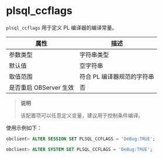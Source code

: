 plsql_ccflags
==================================

`plsql_ccflags` 用于定义 PL 编译器的编译常量。

|        属性        |       描述        |
|------------------|-----------------|
| 参数类型             | 字符串类型           |
| 默认值              | 空字符串            |
| 取值范围             | 符合 PL 编译器规范的字符串 |
| 是否重启 OBServer 生效 | 否               |

> **说明**
>
> 该配置项可以任意定义变量，建议用于控制条件编译。

使用示例如下：

```sql
obclient> ALTER SESSION SET PLSQL_CCFLAGS = 'DeBug:TRUE';

obclient> ALTER SYSTEM SET PLSQL_CCFLAGS = 'DeBug:TRUE';
```
